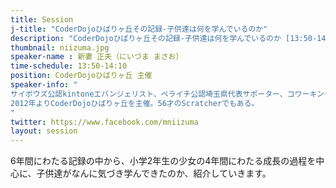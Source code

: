 ```yaml
---
title: Session
j-title: "CoderDojoひばりヶ丘その記録-子供達は何を学んでいるのか"
description: "CoderDojoひばりヶ丘その記録-子供達は何を学んでいるのか [13:50-14:10] 2012年より活動しているCoderDojoひばりヶ丘で、プログラミングを通して子供達は何を学んでいるのか、6年間の記録から厳選エピソードをお届け。"
thumbnail: niizuma.jpg
speaker-name : 新妻 正夫（にいづま まさお）
time-schedule: 13:50-14:10
position: CoderDojoひばりヶ丘 主催
speaker-info: "
サイボウズ公認kintoneエバンジェリスト、ペライチ公認埼玉県代表サポーター、コワーキング協同組合理事。<br>
2012年よりCoderDojoひばりヶ丘を主催。56才のScratcherでもある。
"
twitter: https://www.facebook.com/mniizuma
layout: session
---
```

<p>6年間にわたる記録の中から、小学2年生の少女の4年間にわたる成長の過程を中心に、子供達がなんに気づき学んできたのか、紹介していきます。</p>
